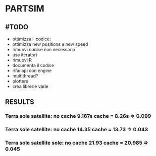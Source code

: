 # PARTSIM

## \#TODO

- ottimizza il codice:  
- ottimizza new positions e new speed
- rimuovi codice non necessario
- usa iteratori
- rimuovi R
- documenta il codice
- rifai api con engine
- multithread?
- plotters
- crea librerie varie

## RESULTS

### Terra sole satellite: no cache 9.167s cache = 8.26s => 0.099
### Terra sole satellite: no cache  14.35  cache = 13.73 => 0.043
### Terra sole satellite sole: no cache 21.93 cache = 20.985 => 0.045
